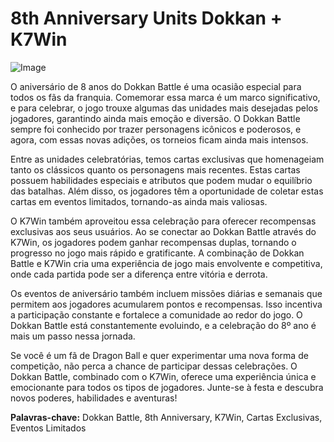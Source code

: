 # 8th Anniversary Units Dokkan + K7Win

![Image](https://github.com/user-attachments/assets/b9de9dee-b60e-46a0-9e49-3c6ca594ed6f)

O aniversário de 8 anos do Dokkan Battle é uma ocasião especial para todos os fãs da franquia. Comemorar essa marca é um marco significativo, e para celebrar, o jogo trouxe algumas das unidades mais desejadas pelos jogadores, garantindo ainda mais emoção e diversão. O Dokkan Battle sempre foi conhecido por trazer personagens icônicos e poderosos, e agora, com essas novas adições, os torneios ficam ainda mais intensos.

Entre as unidades celebratórias, temos cartas exclusivas que homenageiam tanto os clássicos quanto os personagens mais recentes. Estas cartas possuem habilidades especiais e atributos que podem mudar o equilíbrio das batalhas. Além disso, os jogadores têm a oportunidade de coletar estas cartas em eventos limitados, tornando-as ainda mais valiosas.

O K7Win também aproveitou essa celebração para oferecer recompensas exclusivas aos seus usuários. Ao se conectar ao Dokkan Battle através do K7Win, os jogadores podem ganhar recompensas duplas, tornando o progresso no jogo mais rápido e gratificante. A combinação de Dokkan Battle e K7Win cria uma experiência de jogo mais envolvente e competitiva, onde cada partida pode ser a diferença entre vitória e derrota.

Os eventos de aniversário também incluem missões diárias e semanais que permitem aos jogadores acumularem pontos e recompensas. Isso incentiva a participação constante e fortalece a comunidade ao redor do jogo. O Dokkan Battle está constantemente evoluindo, e a celebração do 8º ano é mais um passo nessa jornada.

Se você é um fã de Dragon Ball e quer experimentar uma nova forma de competição, não perca a chance de participar dessas celebrações. O Dokkan Battle, combinado com o K7Win, oferece uma experiência única e emocionante para todos os tipos de jogadores. Junte-se à festa e descubra novos poderes, habilidades e aventuras!

**Palavras-chave:** Dokkan Battle, 8th Anniversary, K7Win, Cartas Exclusivas, Eventos Limitados